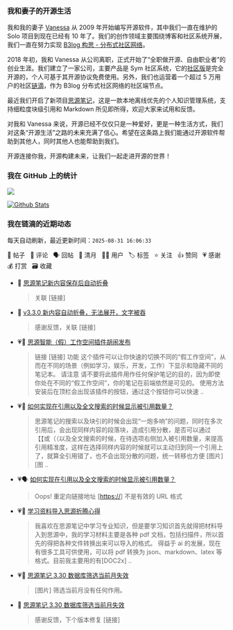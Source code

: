 ### 我和妻子的开源生活

我和我的妻子 [Vanessa](https://github.com/Vanessa219) 从 2009 年开始编写开源软件，其中我们一直在维护的 Solo 项目到现在已经有 10 年了。我们的创作领域主要围绕博客和社区系统开展，我们一直在努力实现 [B3log 构思 - 分布式社区网络](https://ld246.com/article/1546941897596)。

2018 年初，我和 Vanessa 从公司离职，正式开始了“全职做开源、自由职业者”的创业生涯。我们建立了一家公司，主要产品是 Sym 社区系统，它的[社区版](https://github.com/88250/symphony)是完全开源的，个人可基于其开源协议免费使用。另外，我们也运营着一个超过 5 万用户的社区[链滴](https://ld246.com)，作为 B3log 分布式社区网络的社区端节点。

最近我们开启了新项目[思源笔记](https://github.com/siyuan-note/siyuan)，这是一款本地离线优先的个人知识管理系统，支持细粒度块级引用和 Markdown 所见即所得，欢迎大家来试用和反馈。

对我和 Vanessa 来说，开源已经不仅仅只是一种爱好，更是一种生活方式，我们对这条“开源生活”之路的未来充满了信心。希望在这条路上我们能通过开源软件帮助到其他人，同时其他人也能帮助到我们。

开源连接你我，开源构建未来，让我们一起走进开源的世界！

### 我在 GitHub 上的统计

<a title="Hits" target="_blank" href="https://github.com/88250/88250"><img src="https://hits.b3log.org/88250/88250.svg"></a>

[![Github Stats](https://github-readme-stats.vercel.app/api?username=88250&theme=tokyonight&show_icons=true)](https://github.com/88250)

<!--events start -->

### 我在链滴的近期动态

每天自动刷新，最近更新时间：`2025-08-31 16:06:33`

📝 帖子 &nbsp; 💬 评论 &nbsp; 🗣 回帖 &nbsp; 🌙 清月 &nbsp; 👨‍💻 用户 &nbsp; 🏷️ 标签 &nbsp; ⭐️ 关注 &nbsp; 👍 赞同 &nbsp; 💗 感谢 &nbsp; 💰 打赏 &nbsp; 🗃 收藏

* 💬 [思源笔记新内容保存后自动折叠](https://ld246.com/article/1756567006711/comment/1756607548431#comments)

  > 关联 [链接]
* 💬 [v3.3.0 新内容自动折叠，无法展开，文字被吞](https://ld246.com/article/1756606947070/comment/1756607521272#comments)

  > 感谢反馈，关联 [链接]
* 💗📝 [思源智能（假）工作空间插件胡闹发布](https://ld246.com/article/1756390467641)

  > 链接 [链接] 功能 这个插件可以让你快速的切换不同的“假工作空间”，从而在不同的场景（例如学习，娱乐，开发，工作）下显示和隐藏不同的笔记本。 请注意 请不要将此插件用作任何保护笔记的目的，因为即使你处在不同的“假工作空间”，你的笔记在前端依然是可见的。 使用方法 安装后在顶栏会出现该插件的按钮，通过这个按钮你可以快速 ..
* 💗📝 [如何实现在引用以及全文搜索的时候显示被引用数量？](https://ld246.com/article/1756457194953)

  > 思源笔记的搜索以及块引的时候会出现“一炮多响”的问题，同时在多次引用后，会出现同样内容的段落块，造成引用分散，是否可以通过【【或（（以及全文搜索的时候，在待选项右侧加入被引用数量，来提高引用精准度，这样在选择同样内容的时候就可以主动归到同一个引用上了，就算全引用错了，也不会出现分散的问题，统一转移也方便 [图片] [图 ..
* 💗🗣 [如何实现在引用以及全文搜索的时候显示被引用数量？](https://ld246.com/article/1756457194953/comment/1756518402263#comments)

  > Oops! 重定向链接地址 [[https://](https://github.com/siyuan-note/siyuan/issues/15721#issue-3368632565)] 不是有效的 URL 格式
* 💗📝 [学习资料导入思源折腾心得](https://ld246.com/article/1756392799302)

  > 我喜欢在思源笔记中学习专业知识，但是要学习知识首先就得把材料导入到思源中，我的学习材料主要是各种 pdf 文档，包括扫描件，所以首先的得把各种文件转换出来可以导入的格式。 得益于 ai 的发展，现在有很多工具可供使用，可以将 pdf 转换为 json、markdown、latex 等格式。目前我主要用的有[DOC2x] ..
* 💗📝 [思源笔记 3.30 数据库筛选当前月失效](https://ld246.com/article/1756363642110)

  > [图片] 筛选当前月没有任何作用。
* 💬 [思源笔记 3.30 数据库筛选当前月失效](https://ld246.com/article/1756363642110/comment/1756366017067#comments)

  > 感谢反馈，下个版本修复 [链接]


<!--events end -->
